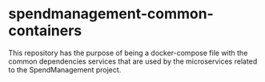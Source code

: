 # spendmanagement-common-containers
This repository has the purpose of being a docker-compose file with the common dependencies services that are used by the microservices related to the SpendManagement project.
